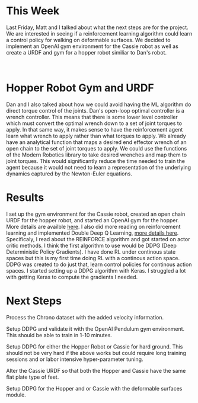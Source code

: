 # This Week
Last Friday, Matt and I talked about what the next steps are for the project. We are interested in seeing if a reinforcement learning algorithm could learn a control policy for walking on deformable surfaces. We decided to implement an OpenAI gym environment for the Cassie robot as well as create a URDF and gym for a hopper robot similiar to Dan's robot.

<br />

# Hopper Robot Gym and URDF
Dan and I also talked about how we could avoid having the ML algorithm do direct torque control of the joints. Dan's open-loop optimal controller is a wrench controller. This means that there is some lower level controller which must convert the optimal wrench down to a set of joint torques to apply. In that same way, it makes sense to have the reinforcement agent learn what wrench to apply rather than what torques to apply. We already have an analytical function that maps a desired end effector wrench of an open chain to the set of joint torques to apply. We could use the functions of the Modern Robotics library to take desired wrenches and map them to joint torques. This would significantly reduce the time needed to train the agent because it would not need to learn a representation of the underlying dynamics captured by the Newton-Euler equations. <br />


# Results
I set up the gym environment for the Cassie robot, created an open chain URDF for the hopper robot, and started an OpenAI gym for the hopper. More details are availble [here](https://github.com/PeterJochem/Chrono_ML/tree/master/RL).
I also did more reading on reinforcement learning and implemented Double Deep Q Learning, [more details here](https://github.com/PeterJochem/Deep_RL/tree/master/DDQN/cart_pole). Specificaly, I read about the REINFORCE algorithm and got started on actor critic methods. I think the first algorithm to use would be DDPG (Deep Deterministic Policy Gradients). I have done RL under continous state spaces but this is my first time doing RL with a continous action space. DDPG was created to do just that, learn control policies for continous action spaces. I started setting up a DDPG algorithm with Keras. I struggled a lot with getting Keras to compute the gradients I needed.  

# Next Steps
Process the Chrono dataset with the added velocity information. <br /> 

Setup DDPG and validate it with the OpenAI Pendulum gym environment. This should be able to train in 1-10 minutes. <br />

Setup DDPG for either the Hopper Robot or Cassie for hard ground. This should not be very hard if the above works but could require long training sessions and or labor intensive hyper-parameter tuning. <br />  

Alter the Cassie URDF so that both the Hopper and Cassie have the same flat plate type of feet. <br />

Setup DDPG for the Hopper and or Cassie with the deformable surfaces module.                  
